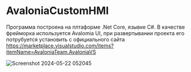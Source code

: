 # AvaloniaCustomHMI

Программа построена на плтаформе .Net Core, язывке C#. В качестве фрейморка используется Avalomia UI, при развертывании проекта его потрубуется установить с официального сайта https://marketplace.visualstudio.com/items?itemName=AvaloniaTeam.AvaloniaVS

![Screenshot 2024-05-22 052045](https://github.com/pengvench/BuilderCustomHMI/assets/47566889/396181f6-7b2f-47dc-88ce-e582394c3006)
